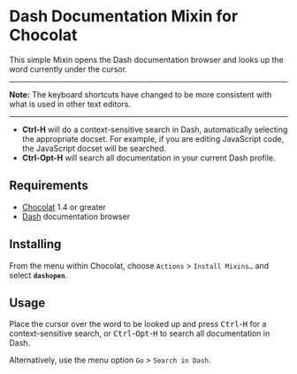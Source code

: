 # Dash Documentation Mixin for Chocolat

This simple Mixin opens the Dash documentation browser and looks up the word currently under the cursor.

----

**Note:** The keyboard shortcuts have changed to be more consistent with what is used in other text editors.

----

* **Ctrl-H** will do a context-sensitive search in Dash, automatically selecting the appropriate docset. For example, if you are editing JavaScript code, the JavaScript docset will be searched.
* **Ctrl-Opt-H** will search all documentation in your current Dash profile.

## Requirements

* [Chocolat](http://chocolatapp.com/) 1.4 or greater
* [Dash](http://kapeli.com/dash/) documentation browser

## Installing

From the menu within Chocolat, choose `Actions` > `Install Mixins…` and select **`dashopen`**.

## Usage

Place the cursor over the word to be looked up and press <kbd>Ctrl</kbd>-<kbd>H</kbd> for a context-sensitive search, or <kbd>Ctrl</kbd>-<kbd>Opt</kbd>-<kbd>H</kbd> to search all documentation in Dash.

Alternatively, use the menu option `Go` > `Search in Dash`.
